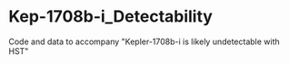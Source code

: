 # Kep-1708b-i_Detectability
Code and data to accompany "Kepler-1708b-i is likely undetectable with HST"
